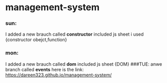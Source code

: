 # management-system
### sun:
I added a new brauch called **constructor** included js sheet i used {constructor obejct,function} 
### mon:
I added a new brauch called **dom** included js sheet {DOM} 
###TUE: anwe branch called **events** here is the link:
https://dareen323.github.io/management-system/
